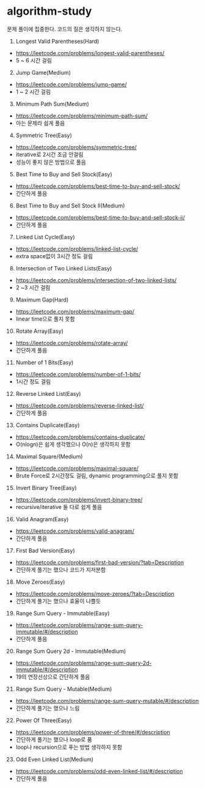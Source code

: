 # algorithm-study
문제 풀이에 집중한다. 코드의 질은 생각하지 않는다.

1. Longest Valid Parentheses(Hard)
  * https://leetcode.com/problems/longest-valid-parentheses/
  * 5 ~ 6 시간 걸림

2. Jump Game(Medium)
  * https://leetcode.com/problems/jump-game/
  * 1 ~ 2 시간 걸림

3. Minimum Path Sum(Medium)
  * https://leetcode.com/problems/minimum-path-sum/
  * 아는 문제라 쉽게 풀음

4. Symmetric Tree(Easy)
  * https://leetcode.com/problems/symmetric-tree/
  * iterative로 2시간 조금 안걸림
  * 성능이 좋지 않은 방법으로 풀음

5. Best Time to Buy and Sell Stock(Easy)
  * https://leetcode.com/problems/best-time-to-buy-and-sell-stock/
  * 간단하게 풀음

6. Best Time to Buy and Sell Stock II(Medium)
  * https://leetcode.com/problems/best-time-to-buy-and-sell-stock-ii/
  * 간단하게 풀음

7. Linked List Cycle(Easy)
  * https://leetcode.com/problems/linked-list-cycle/
  * extra space없이 3시간 정도 걸림

8. Intersection of Two Linked Lists(Easy)
  * https://leetcode.com/problems/intersection-of-two-linked-lists/
  * 2 ~3 시간 걸림

9. Maximum Gap(Hard)
  * https://leetcode.com/problems/maximum-gap/
  * linear time으로 풀지 못함

10. Rotate Array(Easy)
  * https://leetcode.com/problems/rotate-array/
  * 간단하게 풀음

11. Number of 1 Bits(Easy)
  * https://leetcode.com/problems/number-of-1-bits/
  * 1시간 정도 걸림

12. Reverse Linked List(Easy)
  * https://leetcode.com/problems/reverse-linked-list/
  * 간단하게 풀음

13. Contains Duplicate(Easy)
  * https://leetcode.com/problems/contains-duplicate/
  * O(nlogn)은 쉽게 생각했으나 O(n)은 생각하지 못함

14. Maximal Square/(Medium)
  * https://leetcode.com/problems/maximal-square/
  * Brute Force로 2시간정도 걸림, dynamic programming으로 풀지 못함

15. Invert Binary Tree(Easy)
  * https://leetcode.com/problems/invert-binary-tree/
  * recursive/iterative 둘 다로 쉽게 풀음

16. Valid Anagram(Easy)
  * https://leetcode.com/problems/valid-anagram/
  * 간단하게 풀음

17. First Bad Version(Easy)
  * https://leetcode.com/problems/first-bad-version/?tab=Description
  * 간단하게 풀기는 했으나 코드가 지저분함

18. Move Zeroes(Easy)
  * https://leetcode.com/problems/move-zeroes/?tab=Description
  * 간단하게 풀기는 했으나 효율이 나쁠듯

19. Range Sum Query - Immutable(Easy)
  * https://leetcode.com/problems/range-sum-query-immutable/#/description
  * 간단하게 풀음

20. Range Sum Query 2d - Immutable(Medium)
  * https://leetcode.com/problems/range-sum-query-2d-immutable/#/description
  * 19의 연장선상으로 간단하게 풀음

21. Range Sum Query - Mutable(Medium)
  * https://leetcode.com/problems/range-sum-query-mutable/#/description
  * 간단하게 풀기는 했으나 느림

22. Power Of Three(Easy)
  * https://leetcode.com/problems/power-of-three/#/description
  * 간단하게 풀기는 했으나 loop로 품
  * loop나 recursion으로 푸는 방법 생각하지 못함

23. Odd Even Linked List(Medium)
  * https://leetcode.com/problems/odd-even-linked-list/#/description<Paste>
  * 간단하게 풀음
